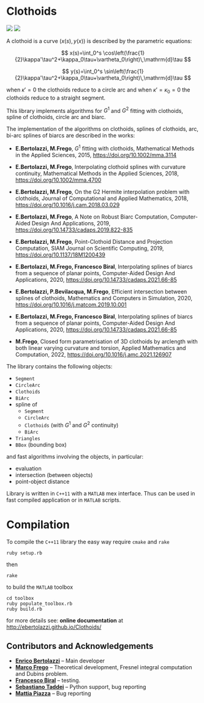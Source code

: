 # Clothoids

[![](https://travis-ci.org/ebertolazzi/Clothoids.svg?branch=master)](https://travis-ci.org/ebertolazzi/Splines) [![](https://www.mathworks.com/matlabcentral/images/matlab-file-exchange.svg)](https://it.mathworks.com/matlabcentral/fileexchange/64849-ebertolazzi-clothoids)

A clothoid is a curve $(x(s),y(x))$ is described by the parametric equations:

$$
  x(s)=\int_0^s \cos\left(\frac{1}{2}\kappa'\tau^2+\kappa_0\tau+\vartheta_0\right)\,\mathrm{d}\tau
$$

$$
  y(s)=\int_0^s \sin\left(\frac{1}{2}\kappa'\tau^2+\kappa_0\tau+\vartheta_0\right)\,\mathrm{d}\tau
$$

when $\kappa'=0$ the clothoids reduce to a circle arc and when $\kappa'=\kappa_0=0$ the clothoids reduce to a straight segment.

This library implements algorithms for $G^1$ and $G^2$ fitting with clothoids, spline of clothoids, circle arc and
biarc.

The implementation of the algorithms on clothoids, splines of clothoids, arc, bi-arc splines of biarcs are described in the works:

- **E.Bertolazzi, M.Frego**,
  $G^1$ fitting with clothoids,
  Mathematical Methods in the Applied Sciences, 2015,
  https://doi.org/10.1002/mma.3114

- **E.Bertolazzi, M.Frego**,
  Interpolating clothoid splines with curvature continuity,
  Mathematical Methods in the Applied Sciences, 2018,
  https://doi.org/10.1002/mma.4700

- **E.Bertolazzi, M.Frego**,
  On the G2 Hermite interpolation problem with clothoids,
  Journal of Computational and Applied Mathematics, 2018,
  https://doi.org/10.1016/j.cam.2018.03.029

- **E.Bertolazzi, M.Frego**,
  A Note on Robust Biarc Computation,
  Computer-Aided Design And Applications, 2019,
  https://doi.org/10.14733/cadaps.2019.822-835

- **E.Bertolazzi, M.Frego**,
  Point-Clothoid Distance and Projection Computation,
  SIAM Journal on Scientific Computing, 2019,
  https://doi.org/10.1137/18M1200439

- **E.Bertolazzi, M.Frego, Francesco Biral**,
  Interpolating splines of biarcs from a sequence of planar points,
  Computer-Aided Design And Applications, 2020,
  https://doi.org/10.14733/cadaps.2021.66-85

- **E.Bertolazzi, P.Bevilacqua, M.Frego**,
  Efficient intersection between splines of clothoids,
  Mathematics and Computers in Simulation, 2020,
  https://doi.org/10.1016/j.matcom.2019.10.001

- **E.Bertolazzi, M.Frego, Francesco Biral**,
  Interpolating splines of biarcs from a sequence of planar points,
  Computer-Aided Design And Applications, 2020,
  https://doi.org/10.14733/cadaps.2021.66-85

- **M.Frego**,
  Closed form parametrisation of 3D clothoids by arclength
  with both linear varying curvature and torsion,
  Applied Mathematics and Computation, 2022,
  https://doi.org/10.1016/j.amc.2021.126907


The library contains the following objects:

- `Segment`
- `CircleArc`
- `Clothoids`
- `BiArc`
- spline of
  - `Segment`
  - `CircleArc`
  - `Clothoids` (with $G^1$ and $G^2$ continuity)
  - `BiArc`
- `Triangles`
- `BBox` (bounding box)

and fast algorithms involving the objects, in particular:

- evaluation
- intersection (between objects)
- point-object distance

Library is written in `C++11` with a `MATLAB` mex interface. Thus can be used in fast compiled application or in `MATLAB` scripts.


Compilation
===========

To compile the `C++11` library the easy way require `cmake` and `rake`

```
ruby setup.rb
```

then

```
rake
```

to build the `MATLAB` toolbox

```
cd toolbox
ruby populate_toolbox.rb
ruby build.rb
```


for more details see: **online documentation** at http://ebertolazzi.github.io/Clothoids/

## Contributors and Acknowledgements

- **[Enrico Bertolazzi](mailto:enrico.bertolazzi@unitn.it)** – Main developer  
- **[Marco Frego](mailto:marco.frego@unibz.it)** – Theoretical development, Fresnel integral computation and Dubins problem.
- **[Francesco Biral](mailto:francesco.biral@unitn.it)** – testing.
- **[Sebastiano Taddei](mailto:sebastiano.taddei@unitn.it)** – Python support, bug reporting  
- **[Mattia Piazza](mailto:mattia.piazza@unitn.it)** – Bug reporting